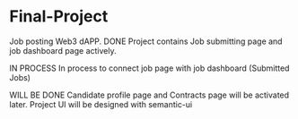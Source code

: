 # Final-Project
Job posting Web3 dAPP.
DONE
Project contains Job submitting page and job dashboard page actively.

IN PROCESS
In process to connect job page with job dashboard (Submitted Jobs)

WILL BE DONE
Candidate profile page and Contracts page will be activated later.
Project UI will be designed with semantic-ui
